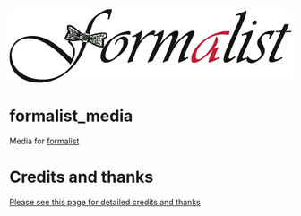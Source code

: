 ![Formalist Logo](./logo/formalist_logo.png?raw=true)
# formalist_media
Media for [formalist](https://github.com/shivaghose/formalist)


# Credits and thanks
[Please see this page for detailed credits and thanks](./credits/credits_and_thanks.md)
